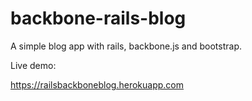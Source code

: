 # backbone-rails-blog
A simple blog app with rails, backbone.js and bootstrap.

Live demo:

https://railsbackboneblog.herokuapp.com
